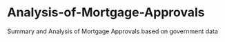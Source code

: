 # Analysis-of-Mortgage-Approvals
Summary and Analysis of Mortgage Approvals based on government data

